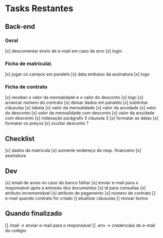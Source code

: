 # Tasks Restantes

## Back-end
### Geral
[x] descomentar envio de e-mail em caso de erro
[x] login
### Ficha de matrícula\
[x] jogar os campos em paralelo
[x] data embaixo da assinatura
[x] logo
### Ficha de contrato
[x] receber o valor da mensalidade e o valor do desconto
[x] logo
[x] arrancar número do contrato
[x] deixar dados em paralelo
[x] sublinhar cláusulas
[x] tabela
    [x] valor da mensalidade
    [x] valor da anuidade
    [x] valor do desconto
    [x] valor da mensalidade com desconto
    [x] valor da anuidade com desconto
[x] indexação parágrafo 3 clausula 3
[x] formatar as datas
[x] formatar os preços
[x] ocultar desconto ?
## Checklist
[x] dados da matrícula
    [x] somente endereço do resp. financeiro
[x] assinatura
## Dev
[x] email de aviso no caso do banco falhar
[x] enviar e-mail para o responsável após a emissão dos documentos
[x] id para consultas
[x] atributo incrementável
[x] atributo de pagamento
[x] número de contrato
[] e-mail quando contrato for criado
[] atualizar cláusulas
[] revisar textos
## Quando finalizado
[] /mail -> enviar e-mail para o responsável
[] .env -> credenciais do e-mail do colégio
